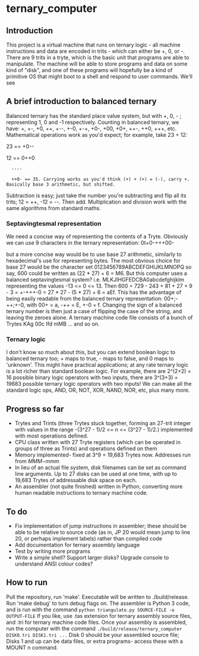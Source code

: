 # ternary_computer
## Introduction
This project is a virtual machine that runs on ternary logic - all machine instructions and data are encoded in trits - which can either be +, 0, or -. There are 9 trits in a tryte, which is the basic unit that programs are able to manipulate. The machine will be able to store programs and data on some kind of "disk", and one of these programs will hopefully be a kind of primitive OS that might boot to a shell and respond to user commands. We'll see

## A brief introduction to balanced ternary
Balanced ternary has the standard place value system, but with +, 0, - ; representing 1, 0 and -1 respectively. Counting in balanced ternary, we have: +, +-, +0, ++, +--, +-0, +-+, +0-, +00, +0+, ++-, ++0, +++, etc. Mathematical operations work as you'd expect; for example, take 23 + 12:

23 == +0--

12 == 0++0

      ----

      ++0- == 35. Carrying works as you'd think (+) + (+) = (-), carry +. Basically base 3 arithmetic, but shifted.

Subtraction is easy; just take the number you're subtracting and flip all its trits; 12 = ++, -12 = --. Then add. Multiplication and division work with the same algorithms from standard maths.
### Septavingtesmal representation
We need a concise way of representing the contents of a Tryte. Obviously we can use 9 characters in the ternary representation:
0t+0-+++00-

but a more concise way would be to use base 27 arithmetic, similarly to hexadecimal's use for representing bytes.
The most obvious choice for base 27 would be the character set
0123456789ABCDEFGHIJKLMNOPQ
so say, 600 could be written as (22 * 27) + 6 = M6.
But this computer uses a balanced septavingtesmal system? i.e.
MLKJIHGFEDCBA0abcdefghijklm
representing the values -13 <= 0 <= 13. Then 600 = 729 - 243 + 81 + 27 + 9 - 3 = +-+++-0 = 27 * 27 - (5 * 27) + 6 = aEf. This has the advantage of being easily readable from the balanced ternary representation: 00+;-++;+-0, with 00+ = a, -++ = E, +-0 = f. Changing the sign of a balanced ternary number is then just a case of flipping the case of the string, and leaving the zeroes alone.
A ternary machine code file consists of a bunch of Trytes
KAg 00c Ifd mMB ...
and so on.
### Ternary logic
I don't know so much about this, but you can extend boolean logic to balanced ternary too; + maps to true, - maps to false, and 0 maps to 'unknown'. This might have practical applications; at any rate ternary logic is a lot richer than standard boolean logic. For example, there are 2^(2+2) = 16 possible binary logic operators with two inputs, there are 3^(3+3) = 19683 possible ternary logic operators with two inputs! We can make all the standard logic ops, AND, OR, NOT, XOR, NAND, NOR, etc, plus many more.

## Progress so far
- Trytes and Trints (three Trytes stuck together, forming an 27-trit integer with values in the range -(3^27 - 1)/2 <= n <= (3^27 - 1)/2.) implemented with most operations defined.
- CPU class written with 27 Tryte registers (which can be operated in groups of three as Trints) and operations defined on them
- Memory implemented- fixed at 3^9 = 19,683 Trytes now. Addresses run from $MMM-$mmm
- In lieu of an actual file system, disk filenames can be set as command line arguments. Up to 27 disks can be used at one time, with up to 19,683 Trytes of addressable disk space on each.
- An assembler (not quite finished) written in Python, converting more human readable instructions to ternary machine code.

## To do
- Fix implementation of jump instructions in assembler; these should be able to be relative to source code (as in, JP 20 would mean jump to line 20, or perhaps implement labels) rather than compiled code
- Add documentation for ternary assembly language
- Test by writing more programs
- Write a simple shell? Support larger disks? Upgrade console to understand ANSI colour codes?

## How to run
Pull the repository, run 'make'. Executable will be written to ./build/release. Run 'make debug' to turn debug flags on.
The assembler is Python 3 code, and is run with the command
`python triangulate.py SOURCE-FILE -o OUTPUT-FILE`
If you like, use .tas extension for ternary assembly source files, and .tri for ternary machine code files.
Once your assembly is assembled, run the computer with the command
`./build/release/ternary_computer DISK0.tri DISK1.tri ...`
Disk 0 should be your assembled source file; Disks 1 and up can be data files, or extra programs- access these with a MOUNT n command.